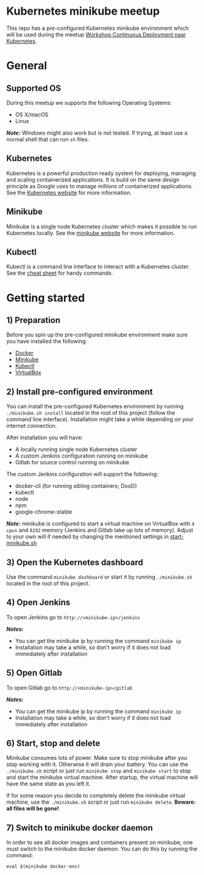 Kubernetes minikube meetup
==========================

This repo has a pre-configured Kubernetes minikube environment which will be used during the meetup 
[Workshop Continuous Deployment naar Kubernetes](https://www.meetup.com/nl-NL/Technical-Test-Experts-Nederland/events/243333191/).

# General

## Supported OS
During this meetup we supports the following Operating Systems:
* OS X/macOS
* Linux

***Note:*** Windows might also work but is not tested. If trying, at least use a normal shell that can run `sh` files.

## Kubernetes
Kubernetes is a powerful production ready system for deploying, managing and scaling containerized applications. It is 
build on the same design principle as Google uses to manage millions of containerized applications. See the 
[Kubernetes website](https://kubernetes.io/) for more information.

## Minikube
Minikube is a single node Kubernetes cluster which makes it possible to run Kubernetes locally. See the
[minikube website](https://kubernetes.io/docs/getting-started-guides/minikube/) for more information.

## Kubectl
Kubectl is a command line interface to interact with a Kubernetes cluster. See the 
[cheat sheet](https://kubernetes.io/docs/user-guide/kubectl-cheatsheet/) for handy commands.

# Getting started

## 1) Preparation
Before you spin up the pre-configured minikube environment make sure you have installed the following:
* [Docker](https://www.docker.com/)
* [Minikube](https://kubernetes.io/docs/tasks/tools/install-minikube/)
* [Kubectl](https://kubernetes.io/docs/tasks/tools/install-kubectl/)
* [VirtualBox](https://www.virtualbox.org/)

## 2) Install pre-configured environment
You can install the pre-configured Kubernetes environment by running `./minikube.sh install` located in the root of this 
project (follow the command line interface). Installation might take a while depending on your internet connection.

After installation you will have:
* A locally running single node Kubernetes cluster
* A custom Jenkins configuration running on minikube
* Gitlab for source control running on minikube

The custom Jenkins configuration will support the following:
* docker-cli (for running sibling containers; DooD)
* kubectl
* node
* npm
* google-chrome-stable

***Note:*** minikube is configured to start a virtual machine on VirtualBox with `4 cpus` and `8192` memory 
(Jenkins and Gitlab take up lots of memory). Adjust to your own will if needed by changing the mentioned 
settings in [start-minikube.sh](./kubernetes/start-minikube.sh)

## 3) Open the Kubernetes dashboard
Use the command `minikube dashboard` or start it by running `./minikube.sh` located in the root of this project.

## 4) Open Jenkins
To open Jenkins go to `http://<minikube-ip>/jenkins`

***Notes:*** 
* You can get the minikube ip by running the command `minikube ip`
* Installation may take a while, so don't worry if it does not load immediately after installation

## 5) Open Gitlab
To open Gitlab go to `http://<minikube-ip>/gitlab`

***Notes:*** 
* You can get the minikube ip by running the command `minikube ip`
* Installation may take a while, so don't worry if it does not load immediately after installation

## 6) Start, stop and delete
Minikube consumes lots of power. Make sure to stop minikube after you stop working with it. Otherwise it will drain your 
battery. You can use the `./minikube.sh` script or just run `minikube stop` and `minikube start` to stop and start the 
minikube virtual machine. After startup, the virtual machine will have the same state as you left it.

If for some reason you decide to completely delete the minikube virtual machine, use the `./minikube.sh` script or just
run  `minikube delete`. **Beware: all files will be gone!**

## 7) Switch to minikube docker daemon
In order to see all docker images and containers present on minikube, one must switch to the minikube docker daemon. You
can do this by running the command: 
```
eval $(minikube docker-env)
```
